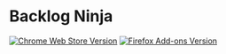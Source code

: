 # Backlog Ninja

[![Chrome Web Store Version](https://img.shields.io/chrome-web-store/v/gmmfbpjchelnedibjoidghghnigggebn)](https://chromewebstore.google.com/detail/backlog-notification-exte/gmmfbpjchelnedibjoidghghnigggebn)
[![Firefox Add-ons Version](https://img.shields.io/amo/v/backlog-notification-extension)](https://addons.mozilla.org/ja/firefox/addon/backlog-notification-extension/)
